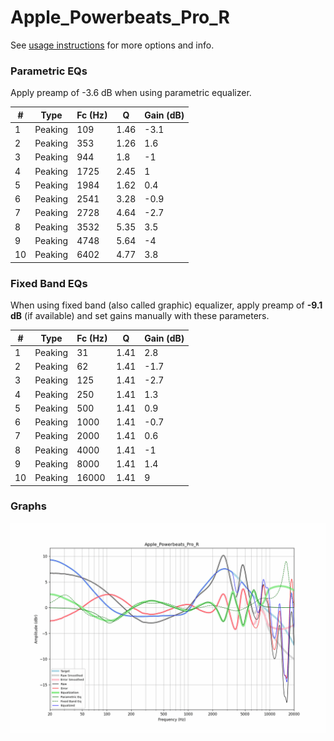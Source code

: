# Apple_Powerbeats_Pro_R
See [usage instructions](https://github.com/jaakkopasanen/AutoEq#usage) for more options and info.

### Parametric EQs
Apply preamp of -3.6 dB when using parametric equalizer.

|   # | Type    |   Fc (Hz) |    Q |   Gain (dB) |
|-----|---------|-----------|------|-------------|
|   1 | Peaking |       109 | 1.46 |        -3.1 |
|   2 | Peaking |       353 | 1.26 |         1.6 |
|   3 | Peaking |       944 | 1.8  |        -1   |
|   4 | Peaking |      1725 | 2.45 |         1   |
|   5 | Peaking |      1984 | 1.62 |         0.4 |
|   6 | Peaking |      2541 | 3.28 |        -0.9 |
|   7 | Peaking |      2728 | 4.64 |        -2.7 |
|   8 | Peaking |      3532 | 5.35 |         3.5 |
|   9 | Peaking |      4748 | 5.64 |        -4   |
|  10 | Peaking |      6402 | 4.77 |         3.8 |

### Fixed Band EQs
When using fixed band (also called graphic) equalizer, apply preamp of **-9.1 dB** (if available) and set gains manually with these parameters.

|   # | Type    |   Fc (Hz) |    Q |   Gain (dB) |
|-----|---------|-----------|------|-------------|
|   1 | Peaking |        31 | 1.41 |         2.8 |
|   2 | Peaking |        62 | 1.41 |        -1.7 |
|   3 | Peaking |       125 | 1.41 |        -2.7 |
|   4 | Peaking |       250 | 1.41 |         1.3 |
|   5 | Peaking |       500 | 1.41 |         0.9 |
|   6 | Peaking |      1000 | 1.41 |        -0.7 |
|   7 | Peaking |      2000 | 1.41 |         0.6 |
|   8 | Peaking |      4000 | 1.41 |        -1   |
|   9 | Peaking |      8000 | 1.41 |         1.4 |
|  10 | Peaking |     16000 | 1.41 |         9   |

### Graphs
![](./Apple_Powerbeats_Pro_R.png)
